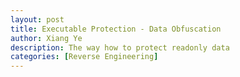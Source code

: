 ```yaml
---
layout: post
title: Executable Protection - Data Obfuscation
author: Xiang Ye
description: The way how to protect readonly data
categories: [Reverse Engineering]
---
```


